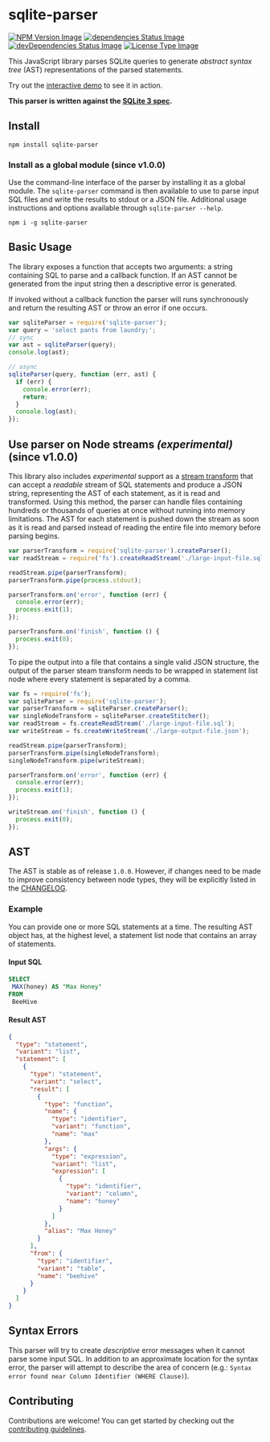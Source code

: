 # sqlite-parser

[![NPM Version Image](https://img.shields.io/npm/v/sqlite-parser.svg)](https://www.npmjs.com/package/sqlite-parser)
[![dependencies Status Image](https://img.shields.io/david/codeschool/sqlite-parser.svg)](https://github.com/codeschool/sqlite-parser/)
[![devDependencies Status Image](https://img.shields.io/david/dev/codeschool/sqlite-parser.svg)](https://github.com/codeschool/sqlite-parser/)
[![License Type Image](https://img.shields.io/github/license/codeschool/sqlite-parser.svg)](https://github.com/codeschool/sqlite-parser/blob/master/LICENSE)

This JavaScript library parses SQLite queries to generate
_abstract syntax tree_ (AST) representations of the parsed statements.

Try out the
[interactive demo](http://codeschool.github.io/sqlite-parser/demo/)
to see it in action.

**This parser is written against the [SQLite 3 spec](https://www.sqlite.org/lang.html).**

## Install

```
npm install sqlite-parser
```

### Install as a global module **(since v1.0.0)**

Use the command-line interface of the parser by installing it as a global module.
The `sqlite-parser` command is then available to use to parse input SQL files and
write the results to stdout or a JSON file. Additional usage
instructions and options available through `sqlite-parser --help`.

```
npm i -g sqlite-parser
```

## Basic Usage

The library exposes a function that accepts two arguments: a string containing
SQL to parse and a callback function. If an AST cannot be generated from the
input string then a descriptive error is generated.

If invoked without a callback function the parser will runs synchronously and
return the resulting AST or throw an error if one occurs.

``` javascript
var sqliteParser = require('sqlite-parser');
var query = 'select pants from laundry;';
// sync
var ast = sqliteParser(query);
console.log(ast);

// async
sqliteParser(query, function (err, ast) {
  if (err) {
    console.error(err);
    return;
  }
  console.log(ast);
});
```

## Use parser on Node streams *(experimental)* **(since v1.0.0)**

This library also includes *experimental* support as a
[stream transform](https://nodejs.org/api/stream.html) that can accept a
_readable_ stream of SQL statements and produce a JSON string, representing
the AST of each statement, as it is read and transformed. Using this method,
the parser can handle files containing hundreds or thousands of queries at
once without running into memory limitations. The AST for each statement is
pushed down the stream as soon as it is read and parsed instead of reading the
entire file into memory before parsing begins.

``` javascript
var parserTransform = require('sqlite-parser').createParser();
var readStream = require('fs').createReadStream('./large-input-file.sql');

readStream.pipe(parserTransform);
parserTransform.pipe(process.stdout);

parserTransform.on('error', function (err) {
  console.error(err);
  process.exit(1);
});

parserTransform.on('finish', function () {
  process.exit(0);
});
```

To pipe the output into a file that contains a single valid JSON structure, the
output of the parser steam transform needs to be wrapped in statement list node
where every statement is separated by a comma.

``` javascript
var fs = require('fs');
var sqliteParser = require('sqlite-parser');
var parserTransform = sqliteParser.createParser();
var singleNodeTransform = sqliteParser.createStitcher();
var readStream = fs.createReadStream('./large-input-file.sql');
var writeStream = fs.createWriteStream('./large-output-file.json');

readStream.pipe(parserTransform);
parserTransform.pipe(singleNodeTransform);
singleNodeTransform.pipe(writeStream);

parserTransform.on('error', function (err) {
  console.error(err);
  process.exit(1);
});

writeStream.on('finish', function () {
  process.exit(0);
});
```

## AST

The AST is stable as of release `1.0.0`. However, if changes need to be made to
improve consistency between node types, they will be explicitly listed in the
[CHANGELOG](https://github.com/codeschool/sqlite-parser/blob/master/CHANGELOG.md).

### Example

You can provide one or more SQL statements at a time. The resulting AST object
has, at the highest level, a statement list node that contains an array of
statements.

#### Input SQL

``` sql
SELECT
 MAX(honey) AS "Max Honey"
FROM
 BeeHive
```

#### Result AST

``` json
{
  "type": "statement",
  "variant": "list",
  "statement": [
    {
      "type": "statement",
      "variant": "select",
      "result": [
        {
          "type": "function",
          "name": {
            "type": "identifier",
            "variant": "function",
            "name": "max"
          },
          "args": {
            "type": "expression",
            "variant": "list",
            "expression": [
              {
                "type": "identifier",
                "variant": "column",
                "name": "honey"
              }
            ]
          },
          "alias": "Max Honey"
        }
      ],
      "from": {
        "type": "identifier",
        "variant": "table",
        "name": "beehive"
      }
    }
  ]
}
```

## Syntax Errors

This parser will try to create *descriptive* error messages when it cannot parse
some input SQL. In addition to an approximate location for the syntax error,
the parser will attempt to describe the area of concern
(e.g.: `Syntax error found near Column Identifier (WHERE Clause)`).

## Contributing

Contributions are welcome! You can get started by checking out the
[contributing guidelines](https://github.com/codeschool/sqlite-parser/blob/master/CONTRIBUTING.md).
